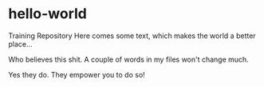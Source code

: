 # hello-world
Training Repository
Here comes some text, which makes the world a better place...

Who believes this shit. A couple of words in my files won't change much.

Yes they do. They empower you to do so!
